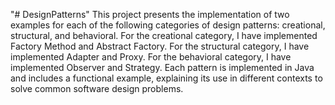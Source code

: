 "# DesignPatterns" 
This project presents the implementation of two examples for each of the following categories of design patterns: creational, structural, and behavioral. 
For the creational category, I have implemented Factory Method and Abstract Factory. 
For the structural category, I have implemented Adapter and Proxy. 
For the behavioral category, I have implemented Observer and Strategy. 
Each pattern is implemented in Java and includes a functional example, explaining its use in different contexts to solve common software design problems.
